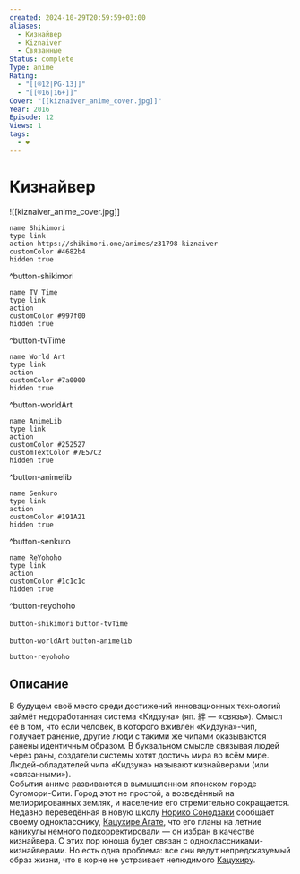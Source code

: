 ```yaml
---
created: 2024-10-29T20:59:59+03:00
aliases:
  - Кизнайвер
  - Kiznaiver
  - Связанные
Status: complete
Type: anime
Rating:
  - "[[®️12|PG-13]]"
  - "[[®️16|16+]]"
Cover: "[[kiznaiver_anime_cover.jpg]]"
Year: 2016
Episode: 12
Views: 1
tags:
  - ❤
---
```


# Кизнайвер

![[kiznaiver_anime_cover.jpg]]

```button
name Shikimori
type link
action https://shikimori.one/animes/z31798-kiznaiver
customColor #4682b4
hidden true
```
^button-shikimori

```button
name TV Time
type link
action 
customColor #997f00
hidden true
```
^button-tvTime

```button
name World Art
type link
action 
customColor #7a0000
hidden true
```
^button-worldArt

```button
name AnimeLib
type link
action 
customColor #252527
customTextColor #7E57C2
hidden true
```
^button-animelib

```button
name Senkuro
type link
action 
customColor #191A21
hidden true
```
^button-senkuro

```button
name ReYohoho
type link
action 
customColor #1c1c1c
hidden true
```
^button-reyohoho



`button-shikimori` `button-tvTime`

`button-worldArt` `button-animelib`

`button-reyohoho`

## Описание

В будущем своё место среди достижений инновационных технологий займёт недоработанная система «Кидзуна» (яп. 絆 — «связь»). Смысл её в том, что если человек, в которого вживлён «Кидзуна»-чип, получает ранение, другие люди с такими же чипами оказываются ранены идентичным образом. В буквальном смысле связывая людей через раны, создатели системы хотят достичь мира во всём мире. Людей-обладателей чипа «Кидзуна» называют кизнайверами (или «связанными»).  
События аниме развиваются в вымышленном японском городе Сугомори-Сити. Город этот не простой, а возведённый на мелиорированных землях, и население его стремительно сокращается.  
Недавно переведённая в новую школу [Норико Сонодзаки](https://shikimori.one/characters/134211-noriko-sonozaki) сообщает своему однокласснику, [Кацухире Агате](https://shikimori.one/characters/134205-katsuhira-agata), что его планы на летние каникулы немного подкорректировали — он избран в качестве кизнайвера. С этих пор юноша будет связан с одноклассниками-кизнайверами. Но есть одна проблема: все они ведут непредсказуемый образ жизни, что в корне не устраивает нелюдимого [Кацухиру](https://shikimori.one/characters/134205-katsuhira-agata).
